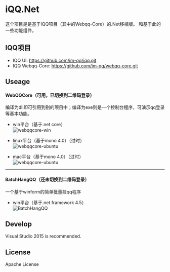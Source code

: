 iQQ.Net
=======
这个项目是是基于IQQ项目（其中的Webqq-Core）的.Net移植版。
和基于此的一些功能组件。

IQQ项目
---
* IQQ UI: https://github.com/im-qq/iqq.git
* IQQ Webqq-Core: https://github.com/im-qq/webqq-core.git

Useage
------------
#### WebQQCore（可用，已切换到二维码登录）
编译为dll即可引用到别的项目中；编译为exe则是一个控制台程序，可演示qq登录等基本功能。
* win平台（基于.net core）  
![webqqcore-win](https://raw.githubusercontent.com/huoshan12345/iQQ.Net/master/pic/webqqcore-win.png)

* linux平台（基于mono 4.0）（过时）  
![webqqcore-ubuntu](https://raw.githubusercontent.com/huoshan12345/iQQ.Net/master/pic/webqqcore-ubuntu.png)

* mac平台（基于mono 4.0）（过时）  
![webqqcore-ubuntu](https://raw.githubusercontent.com/huoshan12345/iQQ.Net/master/pic/webqqcore-mac.png)

----
#### BatchHangQQ（还未切换到二维码登录）
一个基于winform的简单批量挂qq程序
* win平台（基于.net framework 4.5）  
![BatchHangQQ](https://raw.githubusercontent.com/huoshan12345/iQQ.Net/master/pic/BatchHangQQ.png)

Develop
------------
Visual Studio 2015 is recommended.

License
------------
Apache License
